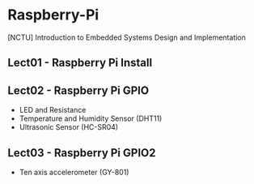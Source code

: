 # Raspberry-Pi
[NCTU] Introduction to Embedded Systems Design and Implementation

## Lect01 - Raspberry Pi Install

## Lect02 - Raspberry Pi GPIO
- LED and Resistance
- Temperature and Humidity Sensor (DHT11)
- Ultrasonic Sensor (HC-SR04)

## Lect03 - Raspberry Pi GPIO2
- Ten axis accelerometer (GY-801)
